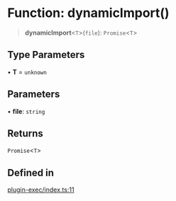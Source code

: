 # Function: dynamicImport()

> **dynamicImport**\<`T`\>(`file`): `Promise`\<`T`\>

## Type Parameters

• **T** = `unknown`

## Parameters

• **file**: `string`

## Returns

`Promise`\<`T`\>

## Defined in

[plugin-exec/index.ts:11](https://github.com/andreisergiu98/baeta/blob/277f62f15bfdecc05d507a84e60b62e5bc08a747/packages/plugin-exec/index.ts#L11)
